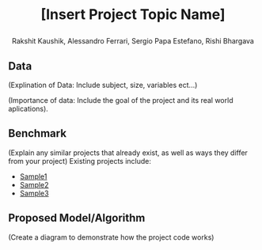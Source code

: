 # <p align="center">[Insert Project Topic Name]</p>
<p align="center">Rakshit Kaushik, Alessandro Ferrari, Sergio Papa Estefano, Rishi Bhargava</p>

## Data
(Explination of Data: Include subject, size, variables ect...)

(Importance of data: Include the goal of the project and its real world aplications).
## Benchmark 
(Explain any similar projects that already exist, as well as ways they differ from your project)
Existing projects include: 
- [Sample1](https://www.kaggle.com/datasets)
- [Sample2](https://archive.ics.uci.edu/ml/index.php)
- [Sample3](https://paperswithcode.com/datasets)

## Proposed Model/Algorithm

(Create a diagram to demonstrate how the project code works)
